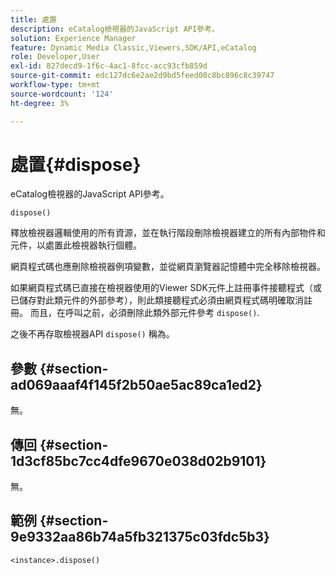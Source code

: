 ```yaml
---
title: 處置
description: eCatalog檢視器的JavaScript API參考。
solution: Experience Manager
feature: Dynamic Media Classic,Viewers,SDK/API,eCatalog
role: Developer,User
exl-id: 827decd9-1f6c-4ac1-8fcc-acc93cfb859d
source-git-commit: edc127dc6e2ae2d9bd5feed08c8bc896c8c39747
workflow-type: tm+mt
source-wordcount: '124'
ht-degree: 3%

---
```


# 處置{#dispose}

eCatalog檢視器的JavaScript API參考。

`dispose()`

釋放檢視器邏輯使用的所有資源，並在執行階段刪除檢視器建立的所有內部物件和元件，以處置此檢視器執行個體。

網頁程式碼也應刪除檢視器例項變數，並從網頁瀏覽器記憶體中完全移除檢視器。

如果網頁程式碼已直接在檢視器使用的Viewer SDK元件上註冊事件接聽程式（或已儲存對此類元件的外部參考），則此類接聽程式必須由網頁程式碼明確取消註冊。 而且，在呼叫之前，必須刪除此類外部元件參考 `dispose()`.

之後不再存取檢視器API `dispose()` 稱為。

## 參數 {#section-ad069aaaf4f145f2b50ae5ac89ca1ed2}

無。

## 傳回 {#section-1d3cf85bc7cc4dfe9670e038d02b9101}

無。

## 範例 {#section-9e9332aa86b74a5fb321375c03fdc5b3}

```
<instance>.dispose()
```
